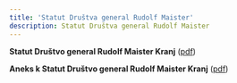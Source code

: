 ```yaml
---
title: 'Statut Društva general Rudolf Maister'
description: Statut Društva general Rudolf Maister
---
```


**Statut Društvo general Rudolf Maister Kranj** ([pdf](/drugi-dokumenti-drustva/Statut_DGRM_Kranj_z_dne_1.6.2010_z_aneksom_z_dne_1.7.2022.pdf))

**Aneks k Statut Društvo general Rudolf Maister Kranj** ([pdf](/drugi-dokumenti-drustva/Aneks-k-Statut-drustvo-general-Rudolf-Maister-Kranj.pdf))